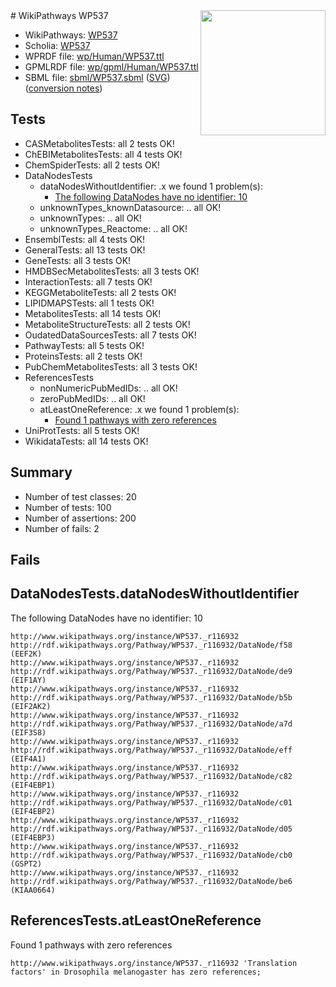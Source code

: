 <img style="float: right; width: 200px" src="../logo.png" />
# WikiPathways WP537

* WikiPathways: [WP537](https://identifiers.org/wikipathways:WP537)
* Scholia: [WP537](https://scholia.toolforge.org/wikipathways/WP537)
* WPRDF file: [wp/Human/WP537.ttl](../wp/Human/WP537.ttl)
* GPMLRDF file: [wp/gpml/Human/WP537.ttl](../wp/gpml/Human/WP537.ttl)
* SBML file: [sbml/WP537.sbml](../sbml/WP537.sbml) ([SVG](../sbml/WP537.svg)) ([conversion notes](../sbml/WP537.txt))

## Tests
* CASMetabolitesTests: all 2 tests OK!
* ChEBIMetabolitesTests: all 4 tests OK!
* ChemSpiderTests: all 2 tests OK!
* DataNodesTests
    * dataNodesWithoutIdentifier: .x we found 1 problem(s):
        * [The following DataNodes have no identifier: 10](#8792c490)
    * unknownTypes_knownDatasource: .. all OK!
    * unknownTypes: .. all OK!
    * unknownTypes_Reactome: .. all OK!
* EnsemblTests: all 4 tests OK!
* GeneralTests: all 13 tests OK!
* GeneTests: all 3 tests OK!
* HMDBSecMetabolitesTests: all 3 tests OK!
* InteractionTests: all 7 tests OK!
* KEGGMetaboliteTests: all 2 tests OK!
* LIPIDMAPSTests: all 1 tests OK!
* MetabolitesTests: all 14 tests OK!
* MetaboliteStructureTests: all 2 tests OK!
* OudatedDataSourcesTests: all 7 tests OK!
* PathwayTests: all 5 tests OK!
* ProteinsTests: all 2 tests OK!
* PubChemMetabolitesTests: all 3 tests OK!
* ReferencesTests
    * nonNumericPubMedIDs: .. all OK!
    * zeroPubMedIDs: .. all OK!
    * atLeastOneReference: .x we found 1 problem(s):
        * [Found 1 pathways with zero references](#35eb778e)
* UniProtTests: all 5 tests OK!
* WikidataTests: all 14 tests OK!


## Summary

* Number of test classes: 20
* Number of tests: 100
* Number of assertions: 200
* Number of fails: 2

## Fails

<a name="8792c490" />

## DataNodesTests.dataNodesWithoutIdentifier

The following DataNodes have no identifier: 10
```
http://www.wikipathways.org/instance/WP537._r116932 http://rdf.wikipathways.org/Pathway/WP537._r116932/DataNode/f58 (EEF2K)
http://www.wikipathways.org/instance/WP537._r116932 http://rdf.wikipathways.org/Pathway/WP537._r116932/DataNode/de9 (EIF1AY)
http://www.wikipathways.org/instance/WP537._r116932 http://rdf.wikipathways.org/Pathway/WP537._r116932/DataNode/b5b (EIF2AK2)
http://www.wikipathways.org/instance/WP537._r116932 http://rdf.wikipathways.org/Pathway/WP537._r116932/DataNode/a7d (EIF3S8)
http://www.wikipathways.org/instance/WP537._r116932 http://rdf.wikipathways.org/Pathway/WP537._r116932/DataNode/eff (EIF4A1)
http://www.wikipathways.org/instance/WP537._r116932 http://rdf.wikipathways.org/Pathway/WP537._r116932/DataNode/c82 (EIF4EBP1)
http://www.wikipathways.org/instance/WP537._r116932 http://rdf.wikipathways.org/Pathway/WP537._r116932/DataNode/c01 (EIF4EBP2)
http://www.wikipathways.org/instance/WP537._r116932 http://rdf.wikipathways.org/Pathway/WP537._r116932/DataNode/d05 (EIF4EBP3)
http://www.wikipathways.org/instance/WP537._r116932 http://rdf.wikipathways.org/Pathway/WP537._r116932/DataNode/cb0 (GSPT2)
http://www.wikipathways.org/instance/WP537._r116932 http://rdf.wikipathways.org/Pathway/WP537._r116932/DataNode/be6 (KIAA0664)
```

<a name="35eb778e" />

## ReferencesTests.atLeastOneReference

Found 1 pathways with zero references
```
http://www.wikipathways.org/instance/WP537._r116932 'Translation factors' in Drosophila melanogaster has zero references; 
```

